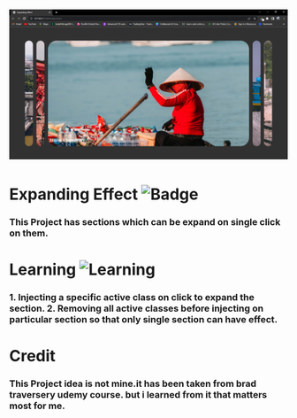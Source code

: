 # ![Screenshot](expandingEffectProj.PNG)
# Expanding Effect ![Badge](https://img.shields.io/badge/Expanding-Effect-brightgreen)
### This Project has sections which can be expand on single click on them.
# Learning ![Learning](https://img.shields.io/badge/Project-Learning-brightgreen)
### 1. Injecting a specific active class on click to expand the section. 2. Removing all active classes before injecting on particular section so that only single section can have effect.

# Credit 
### This Project idea is not mine.it has been taken from brad traversery udemy course. but i learned from it that matters most for me.


